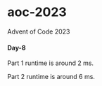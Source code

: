 # aoc-2023

Advent of Code 2023

#### Day-8

Part 1 runtime is around 2 ms.

Part 2 runtime is around 6 ms.

